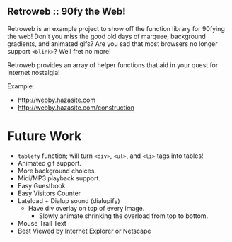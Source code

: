 ## Retroweb :: 90fy the Web!

Retroweb is an example project to show off the function library for 90fying the
web!  Don't you miss the good old days of marquee, background gradients, and
animated gifs?  Are you sad that most browsers no longer support `<blink>`? Well
fret no more!

Retroweb provides an array of helper functions that aid in your quest for
internet nostalgia!

Example:
* http://webby.hazasite.com
* http://webby.hazasite.com/construction

Future Work
===========

 * `tablefy` function; will turn `<div>`, `<ul>`, and `<li>` tags into tables!
 * Animated gif support.
 * More background choices.
 * Midi/MP3 playback support.
 * Easy Guestbook
 * Easy Visitors Counter
 * Lateload + Dialup sound (dialupify)
   * Have div overlay on top of every image.
	 * Slowly animate shrinking the overload from top to bottom.
 * Mouse Trail Text
 * Best Viewed by Internet Explorer or Netscape
